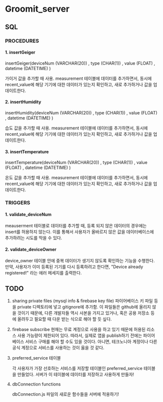 # Groomit_server

## SQL

### PROCEDURES

#### 1. insertGeiger

insertGeiger(deviceNum (VARCHAR(20)) , type (CHAR(1)) , value (FLOAT) , datetime (DATETIME) )

가이거 값을 추가할 때 사용. measurement 테이블에 데이터를 추가하면서, 동시에 recent_value에 해당 기기에 대한 데이터가 있는지 확인하고, 새로 추가하거나 값을 업데이트한다.

#### 2. insertHumidity

insertHumidity(deviceNum (VARCHAR(20)) , type (CHAR(1)) , value (FLOAT) , datetime (DATETIME) )

습도 값을 추가할 때 사용. measurement 테이블에 데이터를 추가하면서, 동시에 recent_value에 해당 기기에 대한 데이터가 있는지 확인하고, 새로 추가하거나 값을 업데이트한다.

#### 3. insertTemperature

insertTemperature(deviceNum (VARCHAR(20)) , type (CHAR(1)) , value (FLOAT) , datetime (DATETIME) )

온도 값을 추가할 때 사용. measurement 테이블에 데이터를 추가하면서, 동시에 recent_value에 해당 기기에 대한 데이터가 있는지 확인하고, 새로 추가하거나 값을 업데이트한다.

### TRIGGERS

#### 1. validate_deviceNum

meauserment 테이블로 데이터를 추가할 때, 등록 되지 않은 데이터의 경우에는 insert를 허용하지 않는다. 이를 통해서 사용자가 올바르지 않은 값을 데이터베이스에 추가하려는 시도를 막을 수 있다.

#### 2. validate_deviceOwner

device_owner 테이블 안에 중복 데이터가 생기지 않도록 확인하는 기능을 수행한다. 만약, 사용자가 이미 등록된 기기를 다시 등록하려고 한다면, "Device already registered!" 라는 에러 메세지를 출력한다.

## TODO

1. sharing private files (mysql info & firebase key file)
파이어베이스 키 파일 등을 private 디렉토리에 넣고 gitignore에 추가함. 이 파일들은 github에 올리지 않을 것이기 때문에, 다른 개발자들 역시 사본을 가지고 있거나, 혹은 공용 저장소 등에 올려두고 필요할 때 다운 받는 식으로 해야 할 듯 싶다.

2. firebase subscribe
현재는 무료 계정으로 사용을 하고 있기 때문에 허용된 리소스 사용 가능량이 제한되어 있다. 따라서, 실제로 앱을 publish하기 전에는 파이어베이스 서비스 구매를 해야 할 수도 있을 것이다.
아니면, 테크노니아 계정이나 다른 공식 계정으로 서비스를 사용하는 것이 옳을 것 같다.

3. preferred_service 테이블

    각 사용자가 가장 선호하는 서비스를 저장할 테이블인 preferred_service 테이블을 만들었다. 서버가 이 테이블에 데이터를 저장하고 사용하게 만들자!

4. dbConnection functions

    dbConnection.js 파일의 새로운 함수들을 서버에 적용하기!
